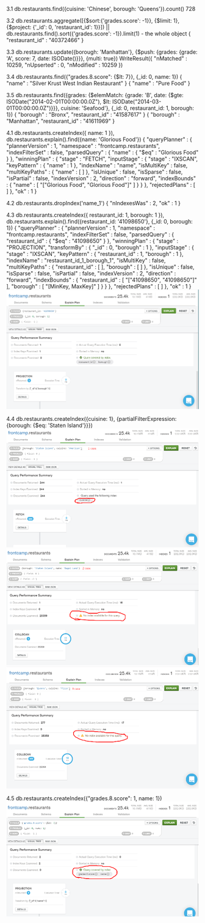 3.1 db.restaurants.find({cuisine: 'Chinese', borough: 'Queens'}).count()
	728

3.2 db.restaurants.aggregate([{$sort:{'grades.score': -1}}, {$limit: 1}, {$project: {'_id': 0, 'restaurant_id': 1}}]) || db.restaurants.find().sort({'grades.score': -1}).limit(1) - the whole object
	{ "restaurant_id" : "40372466" }

3.3 db.restaurants.update({borough: 'Manhattan'}, {$push: {grades: {grade: 'A', score: 7, date: ISODate()}}}, {multi: true})
	WriteResult({ "nMatched" : 10259, "nUpserted" : 0, "nModified" : 10259 })

3.4 db.restaurants.find({"grades.8.score": {$lt: 7}}, {_id: 0, name: 1})
	{ "name" : "Silver Krust West Indian Restaurant" }
	{ "name" : "Pure Food" }

3.5 db.restaurants.find({grades: {$elemMatch: {grade: 'B', date: {$gte: ISODate("2014-02-01T00:00:00.0Z"), $lt: ISODate("2014-03-01T00:00:00.0Z")}}}, cuisine: 'Seafood'}, {_id: 0, restaurant_id: 1, borough: 1})
	{ "borough" : "Bronx", "restaurant_id" : "41587617" }
	{ "borough" : "Manhattan", "restaurant_id" : "41611969" }

4.1 db.restaurants.createIndex({ name: 1 }), db.restaurants.explain().find({name: 'Glorious Food'})
	{
        "queryPlanner" : {
                "plannerVersion" : 1,
                "namespace" : "frontcamp.restaurants",
                "indexFilterSet" : false,
                "parsedQuery" : {
                        "name" : {
                                "$eq" : "Glorious Food"
                        }
                },
                "winningPlan" : {
                        "stage" : "FETCH",
                        "inputStage" : {
                                "stage" : "IXSCAN",
                                "keyPattern" : {
                                        "name" : 1
                                },
                                "indexName" : "name",
                                "isMultiKey" : false,
                                "multiKeyPaths" : {
                                        "name" : [ ]
                                },
                                "isUnique" : false,
                                "isSparse" : false,
                                "isPartial" : false,
                                "indexVersion" : 2,
                                "direction" : "forward",
                                "indexBounds" : {
                                        "name" : [
                                                "[\"Glorious Food\", \"Glorious Food\"]"
                                        ]
                                }
                        }
                },
                "rejectedPlans" : [ ]
        },
        "ok" : 1
}

4.2 db.restaurants.dropIndex('name_1')
	{ "nIndexesWas" : 2, "ok" : 1 }

4.3 db.restaurants.createIndex({ restaurant_id: 1, borough: 1 }), db.restaurants.explain().find({restaurant_id: '41098650'}, {_id: 0, borough: 1})
	{
        "queryPlanner" : {
                "plannerVersion" : 1,
                "namespace" : "frontcamp.restaurants",
                "indexFilterSet" : false,
                "parsedQuery" : {
                        "restaurant_id" : {
                                "$eq" : "41098650"
                        }
                },
                "winningPlan" : {
                        "stage" : "PROJECTION",
                        "transformBy" : {
                                "_id" : 0,
                                "borough" : 1
                        },
                        "inputStage" : {
                                "stage" : "IXSCAN",
                                "keyPattern" : {
                                        "restaurant_id" : 1,
                                        "borough" : 1
                                },
                                "indexName" : "restaurant_id_1_borough_1",
                                "isMultiKey" : false,
                                "multiKeyPaths" : {
                                        "restaurant_id" : [ ],
                                        "borough" : [ ]
                                },
                                "isUnique" : false,
                                "isSparse" : false,
                                "isPartial" : false,
                                "indexVersion" : 2,
                                "direction" : "forward",
                                "indexBounds" : {
                                        "restaurant_id" : [
                                                "[\"41098650\", \"41098650\"]"
                                        ],
                                        "borough" : [
                                                "[MinKey, MaxKey]"
                                        ]
                                }
                        }
                },
                "rejectedPlans" : [ ]
        },
        "ok" : 1
}
 ![picture_1](./Screenshot_1.png)

4.4 db.restaurants.createIndex({cuisine: 1}, {partialFilterExpression: {borough: {$eq: 'Staten Island'}}})
 ![picture_2](./Screenshot_2.png)
 ![picture_3](./Screenshot_3.png)
 ![picture_4](./Screenshot_4.png)

4.5 db.restaurants.createIndex({"grades.8.score": 1, name: 1})
 ![picture_5](./Screenshot_5.png)